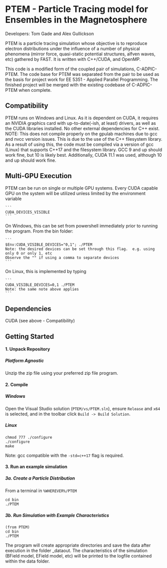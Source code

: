 # PTEM - Particle Tracing model for Ensembles in the Magnetosphere

Developers: Tom Gade and Alex Gullickson

PTEM is a particle tracing simulation whose objective is to reproduce electron distributions under the influence of a number of physical phenomena (mirror force, quasi-static potential structures, alfven waves, etc) gathered by FAST.  It is written with C++/CUDA, and OpenMP.

This code is a modified form of the coupled pair of simulations, C-ADPIC-PTEM.  The code base for PTEM was separated from the pair to be used as the basis for project work for EE 5351 - Applied Parallel Programming.  The finished project will be merged with the existing codebase of C-ADPIC-PTEM when complete.


## Compatibility
PTEM runs on Windows and Linux.  As it is dependent on CUDA, it requires an NVIDIA graphics card with up-to-date(-ish, at least) drivers, as well as the CUDA libraries installed.  No other external dependencies for C++ exist.
NOTE: This does not compile properly on the gpulab machines due to gcc and nvcc version issues.  This is due to the use of the C++ filesystem library.  As a result of using this, the code must be compiled via a version of gcc (Linux) that supports C++17 and the filesystem library.  GCC 9 and up should work fine, but 10 is likely best.  Additionally, CUDA 11.1 was used, although 10 and up should work fine.


## Multi-GPU Execution
PTEM can be run on single or multiple GPU systems.  Every CUDA capable GPU on the system will be utilized unless limited by the environment variable

	```
	CUDA_DEVICES_VISIBLE
	```

On Windows, this can be set from powershell immediately prior to running the program.  From the bin folder:

	```
	$Env:CUDA_VISIBLE_DEVICES="0,1"; ./PTEM
	Note: the desired devices can be set through this flag.  e.g. using only 0 or only 1, etc
	Observe the "" if using a comma to separate devices
	```
	
On Linux, this is implemented by typing

	```
	CUDA_VISIBLE_DEVICES=0,1 ./PTEM
	Note: the same note above applies
	```
	

## Dependencies
CUDA (see above - Compatibility)

## Getting Started

#### 1. Unpack Repository

##### Platform Agnostic

Unzip the zip file using your preferred zip file program.
  
#### 2. Compile

##### Windows

Open the Visual Studio solution (`PTEM/vs/PTEM.sln`), ensure `Release` and `x64` is selected, and in the toolbar click `Build -> Build Solution`.

##### Linux
  
  ```
  chmod 777 ./configure
  ./configure
  make
  ```

Note: gcc compatible with the `-std=c++17` flag is required.


#### 3. Run an example simulation

##### 3a. Create a Particle Distribution
From a terminal in `%WHEREVER%/PTEM`

  ```
  cd bin
  ./PTEM
  ```


##### 3b. Run Simulation with Example Characteristics

  ```
  (from PTEM)
  cd bin
  ./PTEM
  ```
  
The program will create appropriate directories and save the data after execution in the folder _dataout.  The characteristics of the simulation (BField model, EField model, etc) will be printed to the logfile contained within the data folder.